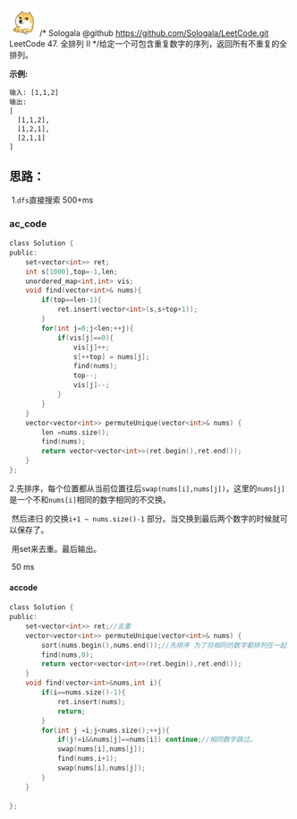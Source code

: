 ![](https://github.com/Sologala/SomeThings/blob/master/face.jpg?raw=true)
/*
    Sologala   @github    https://github.com/Sologala/LeetCode.git
    LeetCode   47. 全排列 II
*/给定一个可包含重复数字的序列，返回所有不重复的全排列。

**示例:**

```
输入: [1,1,2]
输出:
[
  [1,1,2],
  [1,2,1],
  [2,1,1]
]
```

## **思路：**

​	1.`dfs`直接搜索 500+ms

### **ac_code**
```c
class Solution {
public:
    set<vector<int>> ret;
    int s[1000],top=-1,len;
    unordered_map<int,int> vis;
    void find(vector<int>& nums){
        if(top==len-1){
            ret.insert(vector<int>(s,s+top+1));
        }
        for(int j=0;j<len;++j){
            if(vis[j]==0){
                vis[j]++;
                s[++top] = nums[j];
                find(nums);
                top--;
                vis[j]--;
            }
        }
    }
    vector<vector<int>> permuteUnique(vector<int>& nums) {
        len =nums.size();
        find(nums);
        return vector<vector<int>>(ret.begin(),ret.end());
    }
};
```

​	2.先排序，每个位置都从当前位置往后`swap(nums[i],nums[j])`，这里的`nums[j]` 是一个不和`nums[i]`相同的数字相同的不交换。

​	然后递归 的交换`i+1 ~ nums.size()-1` 部分。当交换到最后两个数字的时候就可以保存了。

​	用set来去重。最后输出。

​	50 ms

#### **accode**

```c
class Solution {
public:
    set<vector<int>> ret;//去重
    vector<vector<int>> permuteUnique(vector<int>& nums) {
        sort(nums.begin(),nums.end());//先排序 为了将相同的数字都排列在一起
        find(nums,0);
        return vector<vector<int>>(ret.begin(),ret.end());
    }
    void find(vector<int>&nums,int i){
        if(i==nums.size()-1){
            ret.insert(nums);
            return;
        }
        for(int j =i;j<nums.size();++j){
            if(j!=i&&nums[j]==nums[i]) continue;//相同数字跳过。
            swap(nums[i],nums[j]);
            find(nums,i+1);
            swap(nums[i],nums[j]);
        }
    }
    
};
```

